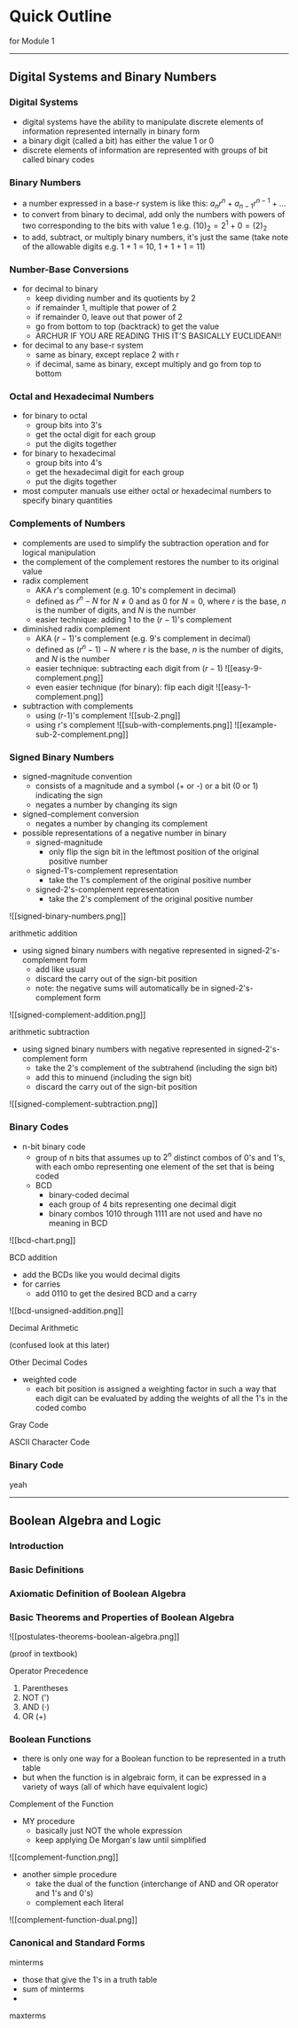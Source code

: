 # Quick Outline

for Module 1

---

## Digital Systems and Binary Numbers

### Digital Systems

- digital systems have the ability to manipulate discrete elements of information represented internally in binary form
- a binary digit (called a bit) has either the value 1 or 0
- discrete elements of information are represented with groups of bit called binary codes

### Binary Numbers

- a number expressed in a base-$r$ system is like this: $a_nr^n+a_{n-1}r^{n-1}+...$
- to convert from binary to decimal, add only the numbers with powers of two corresponding to the bits with value 1 e.g. $(10)_2 = 2^1 + 0 = (2)_2$
- to add, subtract, or multiply binary numbers, it's just the same (take note of the allowable digits e.g. 1 + 1 = 10, 1 + 1 + 1 = 11)

### Number-Base Conversions

- for decimal to binary
	- keep dividing number and its quotients by 2
	- if remainder 1, multiple that power of 2
	- if remainder 0, leave out that power of 2
	- go from bottom to top (backtrack) to get the value
	- ARCHUR IF YOU ARE READING THIS IT'S BASICALLY EUCLIDEAN!!
- for decimal to any base-r system
	- same as binary, except replace 2 with r
	- if decimal, same as binary, except multiply and go from top to bottom

### Octal and Hexadecimal Numbers

- for binary to octal
	- group bits into 3's
	- get the octal digit for each group
	- put the digits together
- for binary to hexadecimal
	- group bits into 4's
	- get the hexadecimal digit for each group
	- put the digits together
- most computer manuals use either octal or hexadecimal numbers to specify binary quantities

### Complements of Numbers

- complements are used to simplify the subtraction operation and for logical manipulation
- the complement of the complement restores the number to its original value
- radix complement
	- AKA $r$'s complement (e.g. 10's complement in decimal)
	- defined as $r^n-N$ for $N \neq 0$ and as $0$ for $N = 0$, where $r$ is the base, $n$ is the number of digits, and $N$ is the number
	- easier technique: adding 1 to the $(r-1)$'s complement
- diminished radix complement
	- AKA $(r-1)$'s complement (e.g. 9's complement in decimal)
	- defined as $(r^n-1)-N$ where $r$ is the base, $n$ is the number of digits, and $N$ is the number
	- easier technique: subtracting each digit from $(r-1)$
		![[easy-9-complement.png]]
	- even easier technique (for binary): flip each digit
		 ![[easy-1-complement.png]]
- subtraction with complements	
	- using (r-1)'s complement
		![[sub-2.png]]
	- using r's complement
		![[sub-with-complements.png]]
		![[example-sub-2-complement.png]]
		

### Signed Binary Numbers

- signed-magnitude convention
	- consists of a magnitude and a symbol (+ or -) or a bit (0 or 1) indicating the sign
	- negates a number by changing its sign
- signed-complement conversion
	- negates a number by changing its complement
- possible representations of a negative number in binary
	- signed-magnitude
		- only flip the sign bit in the leftmost position of the original positive number
	- signed-1's-complement representation
		- take the 1's complement of the original positive number
	- signed-2's-complement representation
		- take the 2's complement of the original positive number

![[signed-binary-numbers.png]]

arithmetic addition

- using signed binary numbers with negative represented in signed-2's-complement form
	- add like usual
	- discard the carry out of the sign-bit position
	- note: the negative sums will automatically be in signed-2's-complement form

![[signed-complement-addition.png]]

arithmetic subtraction

- using signed binary numbers with negative represented in signed-2's-complement form
	- take the 2's complement of the subtrahend (including the sign bit)
	- add this to minuend (including the sign bit)
	- discard the carry out of the sign-bit position

![[signed-complement-subtraction.png]]

### Binary Codes

- n-bit binary code
	- group of n bits that assumes up to $2^n$ distinct combos of 0's and 1's, with each ombo representing one element of the set that is being coded
	- BCD
		- binary-coded decimal
		- each group of 4 bits representing one decimal digit
		- binary combos 1010 through 1111 are not used and have no meaning in BCD

![[bcd-chart.png]]

BCD addition

- add the BCDs like you would decimal digits
- for carries
	- add 0110 to get the desired BCD and a carry

![[bcd-unsigned-addition.png]]

Decimal Arithmetic

(confused look at this later)

Other Decimal Codes

- weighted code
	- each bit position is assigned a weighting factor in such a way that each digit can be evaluated by adding the weights of all the 1's in the coded combo

Gray Code

ASCII Character Code

### Binary Code

yeah

---

## Boolean Algebra and Logic

### Introduction

### Basic Definitions

### Axiomatic Definition of Boolean Algebra

### Basic Theorems and Properties of Boolean Algebra

![[postulates-theorems-boolean-algebra.png]]

(proof in textbook)

Operator Precedence

1. Parentheses
2. NOT (')
3. AND (·)
4. OR (+)

### Boolean Functions

- there is only one way for a Boolean function to be represented in a truth table
- but when the function is in algebraic form, it can be expressed in a variety of ways (all of which have equivalent logic)

Complement of the Function

- MY procedure
	- basically just NOT the whole expression
	- keep applying De Morgan's law until simplified

![[complement-function.png]]

- another simple procedure
	- take the dual of the function (interchange of AND and OR operator and 1's and 0's)
	- complement each literal

![[complement-function-dual.png]]

### Canonical and Standard Forms

minterms

- those that give the 1's in a truth table
- sum of minterms
- 

maxterms